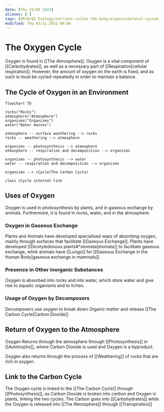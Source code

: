 ```yaml
---
date: [Thu 22/09 2022]
aliases: [ ]
tags: [GR10/Q3 Ecology/nutrient-cycles the-body/organs/skeletal-system Ecology/biosphere ]
modified: Thu 03/11 2022 08:00
---
```

# The Oxygen Cycle
Oxygen is found in [[The Atmosphere]]. Oxygen is a vital component of [[Carbohydrates]], as well as a necessary part of [[Respiration|cellular respiration]]. However, the amount of oxygen on the earth is fixed, and as such is must be cycled repeatedly in order to maintain a balance. 

## The Cycle of Oxygen in an Environment
```mermaid
flowchart TD

rocks("Rocks")
atmosphere("Atmosphere")
organisms("Organisms")
water("Water masses")

atmosphere -- surface weathering --> rocks
rocks -- weathering --> atmosphere

organisms -- photosynthesis --> atmosphere
atmosphere -- respiration and decomposition --> organisms

organisms -- photosynthesis --> water
water -- respiration and decomposition --> organisms

organisms --> cCycle(The Carbon Cycle)

class cCycle internal-link

```

## Uses of Oxygen
Oxygen is used in photosynthesis by plants, and in gaseous exchange by animals. Furthermore, it is found in rocks, water, and in the atmosphere.

### Oxygen in Gaseous Exchange
Plants and Animals have developed specialised ways of absorbing oxygen, mainly through surfaces that facilitate [[Gaseous Exchange]]. Plants have developed [[Dicotyledonous plants#^stomata|stomata]] to facilitate gaseous exchange, while animals have [[Lungs]] for [[Gaseous Exchange in the Human Body|gaseous exchange in mammals]]. 

### Presence in Other inorganic Substances
Oxygen is absorbed into rocks and into water, which store water and give rise to aquatic organisms and to lichen.

### Usage of Oxygen by Decomposers
Decomposers use oxygen to break down Organic matter and release [[The Carbon Cycle|Carbon Dioxide]]

## Return of Oxygen to the Atmosphere
Oxygen Returns through the atmosphere through [[Photosynthesis]] in [[Autotrophs]], where Carbon Dioxide is used and Oxygen is a byproduct. 

Oxygen also returns through the process of [[Weathering]] of rocks that are rich in oxygen. 

## Link to the Carbon Cycle
The Oxygen cycle is linked to the [[The Carbon Cycle]] through [[Photosynthesis]], as Carbon Dioxide is broken into *carbon* and Oxygen in plants, linking the two cycles. The Carbon goes into [[Carbohydrates]] while the Oxygen is released into [[The Atmosphere]] through [[Transpiration]]